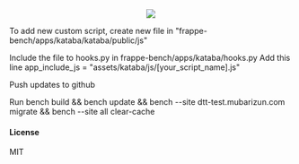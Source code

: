 <div style="text-align:center"><img src ="https://i1.wp.com/kataba.id/wp-content/uploads/2018/10/logo-kataba.png?fit=422%2C422&ssl=1" /></div>

To add new custom script, create new file in "frappe-bench/apps/kataba/kataba/public/js"

Include the file to hooks.py in frappe-bench/apps/kataba/hooks.py
Add this line app_include_js = "assets/kataba/js/[your_script_name].js"

Push updates to github

Run bench build && bench update && bench --site dtt-test.mubarizun.com migrate && bench --site all clear-cache

#### License

MIT
